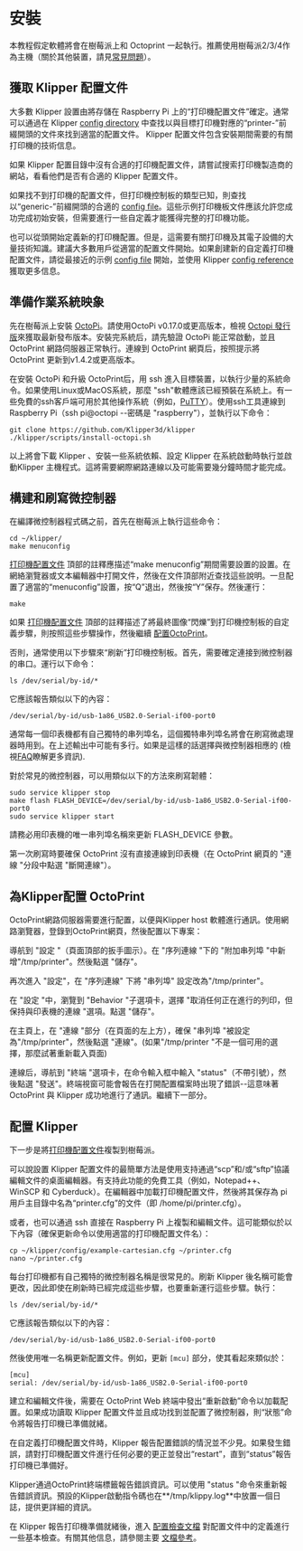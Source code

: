 # 安裝

本教程假定軟體將會在樹莓派上和 Octoprint 一起執行。推薦使用樹莓派2/3/4作為主機（關於其他裝置，請見[常見問題](FAQ.md#can-i-run-klipper-on-something-other-than-a-raspberry-pi-3)）。

## 獲取 Klipper 配置文件

大多數 Klipper 設置由將存儲在 Raspberry Pi 上的“打印機配置文件”確定。通常可以通過在 Klipper [config directory](../config/) 中查找以與目標打印機對應的“printer-”前綴開頭的文件來找到適當的配置文件。 Klipper 配置文件包含安裝期間需要的有關打印機的技術信息。

如果 Klipper 配置目錄中沒有合適的打印機配置文件，請嘗試搜索打印機製造商的網站，看看他們是否有合適的 Klipper 配置文件。

如果找不到打印機的配置文件，但打印機控制板的類型已知，則查找以“generic-”前綴開頭的合適的 [config file](../config/)。這些示例打印機板文件應該允許您成功完成初始安裝，但需要進行一些自定義才能獲得完整的打印機功能。

也可以從頭開始定義新的打印機配置。但是，這需要有關打印機及其電子設備的大量技術知識。建議大多數用戶從適當的配置文件開始。如果創建新的自定義打印機配置文件，請從最接近的示例 [config file](../config/) 開始，並使用 Klipper [config reference](Config_Reference.md) 獲取更多信息。

## 準備作業系統映象

先在樹莓派上安裝 [OctoPi](https://github.com/guysoft/OctoPi)。請使用OctoPi v0.17.0或更高版本，檢視 [Octopi 發行版](https://github.com/guysoft/OctoPi/releases)來獲取最新發布版本。安裝完系統后，請先驗證 OctoPi 能正常啟動，並且 OctoPrint 網路伺服器正常執行。連線到 OctoPrint 網頁后，按照提示將 OctoPrint 更新到v1.4.2或更高版本。

在安裝 OctoPi 和升級 OctoPrint后，用 ssh 進入目標裝置，以執行少量的系統命令。如果使用Linux或MacOS系統，那麼 "ssh"軟體應該已經預裝在系統上。有一些免費的ssh客戶端可用於其他操作系統（例如，[PuTTY](https://www.chiark.greenend.org.uk/~sgtatham/putty/)）。使用ssh工具連線到Raspberry Pi（ssh pi@octopi --密碼是 "raspberry"），並執行以下命令：

```
git clone https://github.com/Klipper3d/klipper
./klipper/scripts/install-octopi.sh
```

以上將會下載 Klipper 、安裝一些系統依賴、設定 Klipper 在系統啟動時執行並啟動Klipper 主機程式。這將需要網際網路連線以及可能需要幾分鐘時間才能完成。

## 構建和刷寫微控制器

在編譯微控制器程式碼之前，首先在樹莓派上執行這些命令：

```
cd ~/klipper/
make menuconfig
```

[打印機配置文件](#obtain-a-klipper-configuration-file) 頂部的註釋應描述“make menuconfig”期間需要設置的設置。在網絡瀏覽器或文本編輯器中打開文件，然後在文件頂部附近查找這些說明。一旦配置了適當的“menuconfig”設置，按“Q”退出，然後按“Y”保存。然後運行：

```
make
```

如果 [打印機配置文件](#obtain-a-klipper-configuration-file) 頂部的註釋描述了將最終圖像“閃爍”到打印機控制板的自定義步驟，則按照這些步驟操作，然後繼續 [配置OctoPrint](#configuring-octoprint-to-use-klipper)。

否則，通常使用以下步驟來“刷新”打印機控制板。首先，需要確定連接到微控制器的串口。運行以下命令：

```
ls /dev/serial/by-id/*
```

它應該報告類似以下的內容：

```
/dev/serial/by-id/usb-1a86_USB2.0-Serial-if00-port0
```

通常每一個印表機都有自己獨特的串列埠名，這個獨特串列埠名將會在刷寫微處理器時用到。在上述輸出中可能有多行。如果是這樣的話選擇與微控制器相應的 (檢視[FAQ](FAQ.md#wheres-my-serial-port)瞭解更多資訊).

對於常見的微控制器，可以用類似以下的方法來刷寫韌體：

```
sudo service klipper stop
make flash FLASH_DEVICE=/dev/serial/by-id/usb-1a86_USB2.0-Serial-if00-port0
sudo service klipper start
```

請務必用印表機的唯一串列埠名稱來更新 FLASH_DEVICE 參數。

第一次刷寫時要確保 OctoPrint 沒有直接連線到印表機（在 OctoPrint 網頁的 "連線 "分段中點選 "斷開連線"）。

## 為Klipper配置 OctoPrint

OctoPrint網路伺服器需要進行配置，以便與Klipper host 軟體進行通訊。使用網路瀏覽器，登錄到OctoPrint網頁，然後配置以下專案：

導航到 "設定 "（頁面頂部的扳手圖示）。在 "序列連線 "下的 "附加串列埠 "中新增"/tmp/printer"。然後點選 "儲存"。

再次進入 "設定"，在 "序列連線" 下將 "串列埠" 設定改為"/tmp/printer"。

在 "設定 "中，瀏覽到 "Behavior "子選項卡，選擇 "取消任何正在進行的列印，但保持與印表機的連線 "選項。點選 "儲存"。

在主頁上，在 "連線 "部分（在頁面的左上方），確保 "串列埠 "被設定為"/tmp/printer"，然後點選 "連線"。(如果"/tmp/printer "不是一個可用的選擇，那麼試著重新載入頁面)

連線后，導航到 "終端 "選項卡，在命令輸入框中輸入 "status"（不帶引號），然後點選 "發送"。終端視窗可能會報告在打開配置檔案時出現了錯誤--這意味著 OctoPrint 與 Klipper 成功地進行了通訊。繼續下一部分。

## 配置 Klipper

下一步是將[打印機配置文件](#obtain-a-klipper-configuration-file)複製到樹莓派。

可以說設置 Klipper 配置文件的最簡單方法是使用支持通過“scp”和/或“sftp”協議編輯文件的桌面編輯器。有支持此功能的免費工具（例如，Notepad++、WinSCP 和 Cyberduck）。在編輯器中加載打印機配置文件，然後將其保存為 pi 用戶主目錄中名為“printer.cfg”的文件（即 /home/pi/printer.cfg）。

或者，也可以通過 ssh 直接在 Raspberry Pi 上複製和編輯文件。這可能類似於以下內容（確保更新命令以使用適當的打印機配置文件名）：

```
cp ~/klipper/config/example-cartesian.cfg ~/printer.cfg
nano ~/printer.cfg
```

每台打印機都有自己獨特的微控制器名稱是很常見的。刷新 Klipper 後名稱可能會更改，因此即使在刷新時已經完成這些步驟，也要重新運行這些步驟。執行：

```
ls /dev/serial/by-id/*
```

它應該報告類似以下的內容：

```
/dev/serial/by-id/usb-1a86_USB2.0-Serial-if00-port0
```

然後使用唯一名稱更新配置文件。例如，更新 `[mcu]` 部分，使其看起來類似於：

```
[mcu]
serial: /dev/serial/by-id/usb-1a86_USB2.0-Serial-if00-port0
```

建立和編輯文件後，需要在 OctoPrint Web 終端中發出“重新啟動”命令以加載配置。如果成功讀取 Klipper 配置文件並且成功找到並配置了微控制器，則“狀態”命令將報告打印機已準備就緒。

在自定義打印機配置文件時，Klipper 報告配置錯誤的情況並不少見。如果發生錯誤，請對打印機配置文件進行任何必要的更正並發出“restart”，直到“status”報告打印機已準備好。

Klipper通過OctoPrint終端標籤報告錯誤資訊。可以使用 "status "命令來重新報告錯誤資訊。預設的Klipper啟動指令碼也在**/tmp/klippy.log**中放置一個日誌，提供更詳細的資訊。

在 Klipper 報告打印機準備就緒後，進入 [配置檢查文檔](Config_checks.md) 對配置文件中的定義進行一些基本檢查。有關其他信息，請參閱主要 [文檔參考](Overview.md)。
